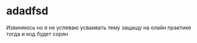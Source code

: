 # adadfsd

Извиняюсь но я не успеваю усваивать тему защищу на олайн практике тогда и код будет сорян
